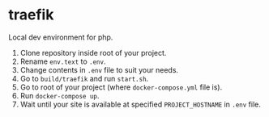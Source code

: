 # traefik
Local dev environment for php.

1. Clone repository inside root of your project.
2. Rename `env.text` to `.env`.
3. Change contents in `.env` file to suit your needs.
4. Go to `build/traefik` and run `start.sh`.
5. Go to root of your project (where `docker-compose.yml` file is).
6. Run `docker-compose up`.
7. Wait until your site is available at specified `PROJECT_HOSTNAME` in `.env` file.
